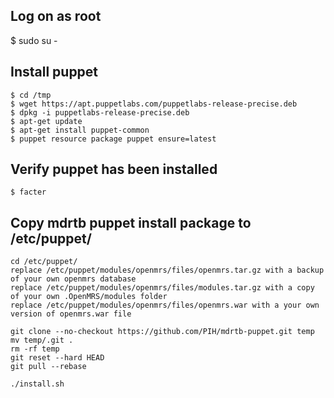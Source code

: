 Log on as root
------------------
$ sudo su -


Install puppet
------------------
```
$ cd /tmp
$ wget https://apt.puppetlabs.com/puppetlabs-release-precise.deb
$ dpkg -i puppetlabs-release-precise.deb
$ apt-get update
$ apt-get install puppet-common
$ puppet resource package puppet ensure=latest
```

Verify puppet has been installed
------------------
```
$ facter
```

Copy mdrtb puppet install package to /etc/puppet/
------------------
```
cd /etc/puppet/
replace /etc/puppet/modules/openmrs/files/openmrs.tar.gz with a backup of your own openmrs database
replace /etc/puppet/modules/openmrs/files/modules.tar.gz with a copy of your own .OpenMRS/modules folder
replace /etc/puppet/modules/openmrs/files/openmrs.war with a your own version of openmrs.war file

git clone --no-checkout https://github.com/PIH/mdrtb-puppet.git temp
mv temp/.git .
rm -rf temp
git reset --hard HEAD
git pull --rebase

./install.sh
```
